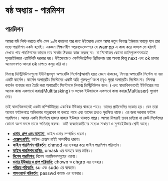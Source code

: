 # ষষ্ঠ অধ্যায় - পারমিশন

## পারমিশন

আমরা যদি লিস্ট করতে বসি এমন ১০টা কারনের যার জন্য উইন্ডোজ থেকে আসা নতুন লিনাক্স ইউজার ঘাবড়ে যান তার মধ্যে পারমিশন একটা হবেই। একজন শিক্ষানবীশ ওয়েবডেভেলপার যে wampp এ কাজ করে অভ্যস্ত সে হঠাৎই দেখতে পায় পারমিশনের কারনে তার সার্ভার ঠিকমত কাজ করছে না। বা সিস্টেমের কোনো ম্যানিপুলেশনমাত্রই সুপারইউজার এ্যাবিলিটি দরকার হয়। উইন্ডোজেও এডমিনিস্ট্রেটিভ প্রিভিলেজ চায় অবশ্য কিন্তু next এবং ok চাপার অভ্যেসবশত আমরা ok চাপতে কসুর করি না।

লিনাক্স ডিস্ট্রিবিউশনগুলো ইউনিক্সসদৃশ অপারেটিং সিস্টেম\(আপনি হয়ত জেনে থাকবেন, লিনাক্স অপারেটিং সিস্টেম না বরং একটি কার্নেল। কার্নেল অপারেটিং সিস্টেমের একটি অতি গুরুত্বপূর্ণ অংশ তবুও পুরো অপারেটিং সিস্টেম না। লিনাক্স কার্নেল ব্যবহার করে তৈরি করা অপারেটিং সিস্টেমকে লিনাক্স ডিস্ট্রিবিউশন বলে।\) এবং স্বাভাবিকভাবেই ইউনিক্সের মত অনেক কাজ একসাথে করার\(Multitasking\) ও অনেক ইউজারকে একসাথে কাজ করার\(Multiuser\) সুযোগ দেয়।

তাই স্বাভাবিকভাবেই একটা কম্পিউটারের একাধিক ইউজার থাকতে পারে। তাদের প্রাইভেসির দরকার হয়। যেন তারা অন্যের ফাইলপত্রে অনিধকার অনুপ্রবেশ না করতে পারে এবং তাদের তথ্যও সুরক্ষিত থাকে। এর জন্য দরকার ফাইল পারমিশন। আবার একটা সিস্টেমে হাজার হাজার ইউজার থাকতে পারে। আমরা নিশ্চয়ই তখন চাইবো না কেউ সিস্টেমের কোনো অংশ বদলে তাকে ক্ষতিগ্রস্থ করুক। তাই ব্যবহারকারীদের মধ্যেও সাধারণ ও সুপারইউজার শ্রেনী আছে।

* [**ওনার, গ্রুপ এবং অন্যান্য**:](1.6.1.owner.md) ফাইল ওনার সম্পর্কিত ধারনা।
* [**এক্সেস রাইট**:](1.6.2.accessright.md) ফাইল এক্সেস রাইট সম্পর্কিত ধারনা।
* [**ফাইল পারমিশন পরিবর্তন**:](1.6.3.chmod.md) chmod এর ব্যবহার করে ফাইল পারমিশন পরিবর্তন।
* [**ফাইল পারমিশন মাস্কিং**:](1.6.4.masking.md) umask এর ব্যবহার করে মাস্কিং।
* [**বিশেষ পারমিশন**:](1.6.5.specialpermission.md) বিশেষ পারমিশনসমূহের ধারণা।
* [**ওনার ইউজার ও গ্রুপ পরিবর্তন**:](1.6.6.chowngrp.md) chown ও chgrp এর ব্যবহার।
* [**পরিচয় পরিবর্তন**:](1.6.7.sudo.md) su এবং sudo এর ব্যবহার।
* [**পাসওয়ার্ড পরিবর্তন**:](1.6.8.passwd.md) passwd কমান্ড এর ব্যবহার।

